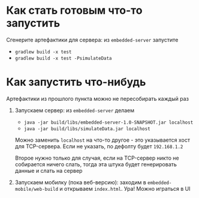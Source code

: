 # Как стать готовым что-то запустить
Сгенерите артефактики для сервера: из `embedded-server` запустите
  - `gradlew build -x test`
  - `gradlew build -x test -PsimulateData`

# Как запустить что-нибудь
Артефактики из прошлого пункта можно не пересобирать каждый раз
1. Запускаем сервер: из `embedded-server` делаем
    - `java -jar build/libs/embedded-server-1.0-SNAPSHOT.jar localhost`
    - `java -jar build/libs/simulateData.jar localhost`
    
    Можно заменить `localhost` на что-то другое - это указывается хост для TCP-сервера. Если не указать, по дефолту будет `192.168.1.2`
    
    Второе нужно только для случая, если на TCP-сервер никто не собирается ничего слать, тогда эта штука будет генерировать данные и слать на сервер

2. Запускаем мобилку (пока веб-версию): заходим в `embedded-mobile/web-build` и открываем `index.html`. Ура! Можно играться в UI

